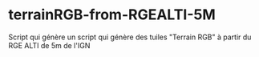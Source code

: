 # terrainRGB-from-RGEALTI-5M
Script qui génère un script qui génère des tuiles "Terrain RGB" à partir du RGE ALTI de 5m de l'IGN

